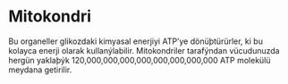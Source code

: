 # Mitokondri

Bu organeller glikozdaki kimyasal enerjiyi ATP’ye dönüþtürürler, ki bu kolayca
enerji olarak kullanýlabilir. Mitokondriler tarafýndan vücudunuzda hergün
yaklaþýk 120,000,000,000,000,000,000,000,000 ATP molekülü meydana getirilir.
